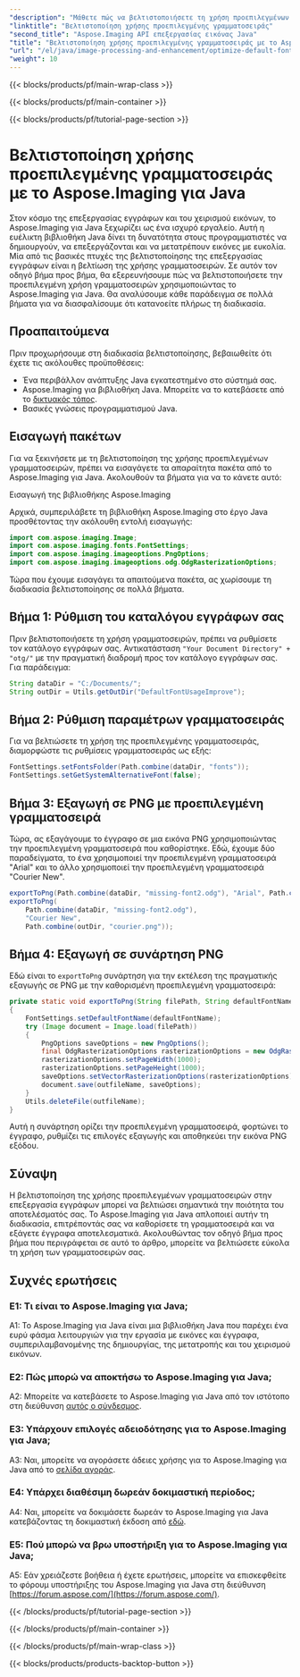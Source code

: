 ```yaml
---
"description": "Μάθετε πώς να βελτιστοποιήσετε τη χρήση προεπιλεγμένων γραμματοσειρών με το Aspose.Imaging για Java. Βελτιώστε την επεξεργασία εγγράφων με οδηγίες βήμα προς βήμα."
"linktitle": "Βελτιστοποίηση χρήσης προεπιλεγμένης γραμματοσειράς"
"second_title": "Aspose.Imaging API επεξεργασίας εικόνας Java"
"title": "Βελτιστοποίηση χρήσης προεπιλεγμένης γραμματοσειράς με το Aspose.Imaging για Java"
"url": "/el/java/image-processing-and-enhancement/optimize-default-font-usage/"
"weight": 10
---
```


{{< blocks/products/pf/main-wrap-class >}}

{{< blocks/products/pf/main-container >}}

{{< blocks/products/pf/tutorial-page-section >}}

# Βελτιστοποίηση χρήσης προεπιλεγμένης γραμματοσειράς με το Aspose.Imaging για Java

Στον κόσμο της επεξεργασίας εγγράφων και του χειρισμού εικόνων, το Aspose.Imaging για Java ξεχωρίζει ως ένα ισχυρό εργαλείο. Αυτή η ευέλικτη βιβλιοθήκη Java δίνει τη δυνατότητα στους προγραμματιστές να δημιουργούν, να επεξεργάζονται και να μετατρέπουν εικόνες με ευκολία. Μία από τις βασικές πτυχές της βελτιστοποίησης της επεξεργασίας εγγράφων είναι η βελτίωση της χρήσης γραμματοσειρών. Σε αυτόν τον οδηγό βήμα προς βήμα, θα εξερευνήσουμε πώς να βελτιστοποιήσετε την προεπιλεγμένη χρήση γραμματοσειρών χρησιμοποιώντας το Aspose.Imaging για Java. Θα αναλύσουμε κάθε παράδειγμα σε πολλά βήματα για να διασφαλίσουμε ότι κατανοείτε πλήρως τη διαδικασία.

## Προαπαιτούμενα

Πριν προχωρήσουμε στη διαδικασία βελτιστοποίησης, βεβαιωθείτε ότι έχετε τις ακόλουθες προϋποθέσεις:

- Ένα περιβάλλον ανάπτυξης Java εγκατεστημένο στο σύστημά σας.
- Aspose.Imaging για βιβλιοθήκη Java. Μπορείτε να το κατεβάσετε από το [δικτυακός τόπος](https://releases.aspose.com/imaging/java/).
- Βασικές γνώσεις προγραμματισμού Java.

## Εισαγωγή πακέτων

Για να ξεκινήσετε με τη βελτιστοποίηση της χρήσης προεπιλεγμένων γραμματοσειρών, πρέπει να εισαγάγετε τα απαραίτητα πακέτα από το Aspose.Imaging για Java. Ακολουθούν τα βήματα για να το κάνετε αυτό:

Εισαγωγή της βιβλιοθήκης Aspose.Imaging

Αρχικά, συμπεριλάβετε τη βιβλιοθήκη Aspose.Imaging στο έργο Java προσθέτοντας την ακόλουθη εντολή εισαγωγής:

```java
import com.aspose.imaging.Image;
import com.aspose.imaging.fonts.FontSettings;
import com.aspose.imaging.imageoptions.PngOptions;
import com.aspose.imaging.imageoptions.odg.OdgRasterizationOptions;
```

Τώρα που έχουμε εισαγάγει τα απαιτούμενα πακέτα, ας χωρίσουμε τη διαδικασία βελτιστοποίησης σε πολλά βήματα.

## Βήμα 1: Ρύθμιση του καταλόγου εγγράφων σας

Πριν βελτιστοποιήσετε τη χρήση γραμματοσειρών, πρέπει να ρυθμίσετε τον κατάλογο εγγράφων σας. Αντικατάσταση `"Your Document Directory" + "otg/"` με την πραγματική διαδρομή προς τον κατάλογο εγγράφων σας. Για παράδειγμα:

```java
String dataDir = "C:/Documents/";
String outDir = Utils.getOutDir("DefaultFontUsageImprove");
```

## Βήμα 2: Ρύθμιση παραμέτρων γραμματοσειράς

Για να βελτιώσετε τη χρήση της προεπιλεγμένης γραμματοσειράς, διαμορφώστε τις ρυθμίσεις γραμματοσειράς ως εξής:

```java
FontSettings.setFontsFolder(Path.combine(dataDir, "fonts"));
FontSettings.setGetSystemAlternativeFont(false);
```

## Βήμα 3: Εξαγωγή σε PNG με προεπιλεγμένη γραμματοσειρά

Τώρα, ας εξαγάγουμε το έγγραφο σε μια εικόνα PNG χρησιμοποιώντας την προεπιλεγμένη γραμματοσειρά που καθορίστηκε. Εδώ, έχουμε δύο παραδείγματα, το ένα χρησιμοποιεί την προεπιλεγμένη γραμματοσειρά "Arial" και το άλλο χρησιμοποιεί την προεπιλεγμένη γραμματοσειρά "Courier New".

```java
exportToPng(Path.combine(dataDir, "missing-font2.odg"), "Arial", Path.combine(outDir, "arial.png"));
exportToPng(
    Path.combine(dataDir, "missing-font2.odg"),
    "Courier New",
    Path.combine(outDir, "courier.png"));
```

## Βήμα 4: Εξαγωγή σε συνάρτηση PNG

Εδώ είναι το `exportToPng` συνάρτηση για την εκτέλεση της πραγματικής εξαγωγής σε PNG με την καθορισμένη προεπιλεγμένη γραμματοσειρά:

```java
private static void exportToPng(String filePath, String defaultFontName, String outfileName)
{
    FontSettings.setDefaultFontName(defaultFontName);
    try (Image document = Image.load(filePath))
    {
        PngOptions saveOptions = new PngOptions();
        final OdgRasterizationOptions rasterizationOptions = new OdgRasterizationOptions();
        rasterizationOptions.setPageWidth(1000);
        rasterizationOptions.setPageHeight(1000);
        saveOptions.setVectorRasterizationOptions(rasterizationOptions);
        document.save(outfileName, saveOptions);
    }
    Utils.deleteFile(outfileName);
}
```

Αυτή η συνάρτηση ορίζει την προεπιλεγμένη γραμματοσειρά, φορτώνει το έγγραφο, ρυθμίζει τις επιλογές εξαγωγής και αποθηκεύει την εικόνα PNG εξόδου.

## Σύναψη

Η βελτιστοποίηση της χρήσης προεπιλεγμένων γραμματοσειρών στην επεξεργασία εγγράφων μπορεί να βελτιώσει σημαντικά την ποιότητα του αποτελέσματός σας. Το Aspose.Imaging για Java απλοποιεί αυτήν τη διαδικασία, επιτρέποντάς σας να καθορίσετε τη γραμματοσειρά και να εξάγετε έγγραφα αποτελεσματικά. Ακολουθώντας τον οδηγό βήμα προς βήμα που περιγράφεται σε αυτό το άρθρο, μπορείτε να βελτιώσετε εύκολα τη χρήση των γραμματοσειρών σας.

## Συχνές ερωτήσεις

### Ε1: Τι είναι το Aspose.Imaging για Java;

A1: Το Aspose.Imaging για Java είναι μια βιβλιοθήκη Java που παρέχει ένα ευρύ φάσμα λειτουργιών για την εργασία με εικόνες και έγγραφα, συμπεριλαμβανομένης της δημιουργίας, της μετατροπής και του χειρισμού εικόνων.

### Ε2: Πώς μπορώ να αποκτήσω το Aspose.Imaging για Java;

A2: Μπορείτε να κατεβάσετε το Aspose.Imaging για Java από τον ιστότοπο στη διεύθυνση [αυτός ο σύνδεσμος](https://releases.aspose.com/imaging/java/).

### Ε3: Υπάρχουν επιλογές αδειοδότησης για το Aspose.Imaging για Java;

A3: Ναι, μπορείτε να αγοράσετε άδειες χρήσης για το Aspose.Imaging για Java από το [σελίδα αγοράς](https://purchase.aspose.com/buy).

### Ε4: Υπάρχει διαθέσιμη δωρεάν δοκιμαστική περίοδος;

A4: Ναι, μπορείτε να δοκιμάσετε δωρεάν το Aspose.Imaging για Java κατεβάζοντας τη δοκιμαστική έκδοση από [εδώ](https://releases.aspose.com/).

### Ε5: Πού μπορώ να βρω υποστήριξη για το Aspose.Imaging για Java;

A5: Εάν χρειάζεστε βοήθεια ή έχετε ερωτήσεις, μπορείτε να επισκεφθείτε το φόρουμ υποστήριξης του Aspose.Imaging για Java στη διεύθυνση [https://forum.aspose.com/](https://forum.aspose.com/).

{{< /blocks/products/pf/tutorial-page-section >}}

{{< /blocks/products/pf/main-container >}}

{{< /blocks/products/pf/main-wrap-class >}}

{{< blocks/products/products-backtop-button >}}